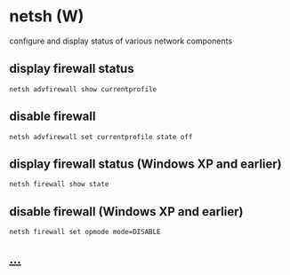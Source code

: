# netsh (W)

configure and display status of various network components

## display firewall status

```
netsh advfirewall show currentprofile
```

## disable firewall

```
netsh advfirewall set currentprofile state off
```

## display firewall status (Windows XP and earlier)

```
netsh firewall show state
```

## disable firewall (Windows XP and earlier)

```
netsh firewall set opmode mode=DISABLE
```

## [...](https://www.computerhope.com/netsh.htm)
